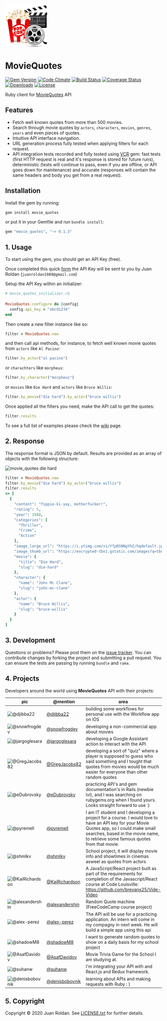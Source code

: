 <div align="left">
  <a href="https://github.com/juanroldan1989/movie_quotes"><img width="136" src="https://github.com/juanroldan1989/movie_quotes/raw/master/icons/icon3.png" alt="movie_quotes ruby logo" /></a>
</div>

# MovieQuotes
[![Gem Version](https://badge.fury.io/rb/movie_quotes.svg)](https://badge.fury.io/rb/movie_quotes)
[![Code Climate](https://codeclimate.com/github/juanroldan1989/movie_quotes/badges/gpa.svg)](https://codeclimate.com/github/juanroldan1989/movie_quotes)
[![Build Status](https://travis-ci.org/juanroldan1989/movie_quotes.svg?branch=master)](https://travis-ci.org/juanroldan1989/movie_quotes)
[![Coverage Status](https://coveralls.io/repos/github/juanroldan1989/movie_quotes/badge.svg?branch=master)](https://coveralls.io/github/juanroldan1989/movie_quotes?branch=master)
[![Downloads](http://ruby-gem-downloads-badge.herokuapp.com/movie_quotes/0.1.3?type=total&color=brightgreen)](https://rubygems.org/gems/movie_quotes)
[![License](https://img.shields.io/badge/license-MIT-brightgreen.svg)](http://opensource.org/licenses/MIT)
<!-- [![Dependency Status](https://gemnasium.com/badges/github.com/juanroldan1989/movie_quotes.svg)](https://gemnasium.com/github.com/juanroldan1989/movie_quotes) -->

Ruby client for [MovieQuotes](https://movie-quotes-app.herokuapp.com) API

## Features

* Fetch well known quotes from more than 500 movies.
* Search through movie quotes by `actors`, `characters`, `movies`, `genres`, `years` and even pieces of quotes. 
* Intuitive API interface navigation.
* URL generation process fully tested when applying filters for each request.
* API integration tests recorded and fully tested using [VCR](https://github.com/vcr/vcr) gem: fast tests (first HTTP request is real and it's response is stored for future runs), deterministic (tests will continue to pass, even if you are offline, or API goes down for maintenance) and accurate (responses will contain the same headers and body you get from a real request).

## Installation

Install the gem by running:

```ruby
gem install movie_quotes
```

or put it in your Gemfile and run `bundle install`:

```ruby
gem "movie_quotes", "~> 0.1.3"
```

## 1. Usage

To start using the gem, you should get an API Key (free).

Once completed this quick [form](https://docs.google.com/forms/d/e/1FAIpQLSeavfLgmnF2haKsaNlp8hYA4DSqdwb1ZMg5Xse7a-mFW4bZIg/viewform) the API Key will be sent to you by Juan Roldan (`juanroldan1989@gmail.com`)

Setup the API Key within an initializer:

```ruby
# movie_quotes_initializer.rb

MovieQuotes.configure do |config|
  config.api_key = "abcd1234"
end
```

Then create a new filter instance like so:

```ruby
filter = MovieQuotes.new
```

and then call api methods, for instance, to fetch well known movie quotes from `actors` like `Al Pacino`:

```ruby
filter.by_actor("al pacino")
```

or `charachters` like `morpheus`:

```ruby
filter.by_character("morpheus")
```

or `movies` like `Die Hard` and `actors` like `Bruce Willis`:

```ruby
filter.by_movie("die hard").by_actor("bruce willis")
```

Once applied all the filters you need, make the API call to get the quotes:

```ruby
filter.results
```

To see a full list of examples please check the <a href="https://github.com/juanroldan1989/movie_quotes/wiki">wiki</a> page.

## 2. Response
The response format is JSON by default. Results are provided as an array of objects with the following structure:

<div align="left">
  <img src="https://i.ytimg.com/vi/YfpDSNNgYhI/hqdefault.jpg" alt="movie_quotes die hard" />
</div>

```ruby
filter = MovieQuotes.new
filter.by_movie("die hard").by_actor("bruce willis")
filter.results
=> [
  {
    "content": "Yippie-ki-yay, motherfucker!",
    "rating": 5,
    "year": 1988,
    "categories": [
      "Thriller",
      "Crime",
      "Action"
    ],
    "image_large_url": "https://i.ytimg.com/vi/YfpDSNNgYhI/hqdefault.jpg",
    "image_thumb_url": "https://encrypted-tbn1.gstatic.com/images?q=tbn:ANd9GcRlniyMNhCV4h8UF9zn6Lka4s-OTU_j7Br43Kp5OR7eGljOAIpDXKystfQ",
    "movie": {
      "title": "Die Hard",
      "slug": "die-hard"
    },
    "character": {
      "name": "John Mc Clane",
      "slug": "john-mc-clane"
    },
    "actor": {
      "name": "Bruce Willis",
      "slug": "bruce-willis"
    }
  }
]
```

## 3. Development

Questions or problems? Please post them on the [issue tracker](https://github.com/juanroldan1989/movie_quotes/issues). You can contribute changes by forking the project and submitting a pull request. You can ensure the tests are passing by running `bundle` and `rake`.

## 4. Projects

Developers around the world using **MovieQuotes** API with their projects:

| pic | @mention | area |
|---|---|---|
| ![@djibba22](https://avatars0.githubusercontent.com/u/7789098?s=64) | [@djibba22](https://github.com/djibba22) | building some workflows for personal use with the Workflow app on iOS |
| ![@snowfrogdev](https://avatars2.githubusercontent.com/u/22530235?s=64) | [@snowfrogdev](https://github.com/snowfrogdev) | developing a non-commercial app about movies |
| ![@jargoglesara](https://avatars2.githubusercontent.com/u/54005403?s=64) | [@jargoglesara](https://github.com/jargoglesara) | developing a Google Assistant action to interact with the API |
| ![@GregJacobs82](https://avatars1.githubusercontent.com/u/10404159?s=64) | [@GregJacobs82](https://github.com/GregJacobs82) | developing a sort of "quiz" where a player is supposed to guess who said something and I tought that quotes from movies would be much easier for everyone than other random quotes |
| ![@eDubrovsky](https://avatars0.githubusercontent.com/u/46897754?s=64) | [@eDubrovsky](https://github.com/eDubrovsky) | practicing API's and gem documentation's in Rails (newbie lvl), and I was searching on rubygems.org when I found yours. Looks straight forward to use :) |
| ![@pyremell](https://avatars2.githubusercontent.com/u/8838921?s=64) | [@pyremell](https://github.com/pyremell) | I am IT student and I developing a project for a course. I would love to have an API key for your Movie Quotes app, so I could make small searches, based in the movie name, to retrieve some famous quotes from that movie. |
| ![@shmlkv](https://avatars0.githubusercontent.com/u/9050229?s=64) | [@shmlkv](https://github.com/shmlkv) | School project, it will display movie info and showtimes in cinemas asweel as quotes from actors |
| ![@KaiRichardson](https://avatars0.githubusercontent.com/u/11099512?s=64) | [@KaiRichardson](https://github.com/KaiRichardson) | A JavaScript/React project built as part of the requirements for completion of the Javascript/React course at Code Louisville: https://github.com/brevans25/Vide-Video |
| ![@alexandershin](https://avatars0.githubusercontent.com/u/39719194?s=64) | [@alexandershin](https://github.com/alexandershin) | Random Quote machine (FreeCodeCamp course project) |
| ![@alex-perez](https://avatars0.githubusercontent.com/u/4401902?s=64) | [@alex-perez](https://github.com/alex-perez) | The API will be use for a practicing application. An intern will come in my compagny in next week. He will build a simple app using this api |
| ![@shadowM8](https://avatars0.githubusercontent.com/u/42487062?s=64) | [@shadowM8](https://github.com/shadowM8) | I want to generate random quotes to show on a daily basis for my school project |
| ![@AsafDavidov](https://avatars3.githubusercontent.com/u/29575862?s=64) | [@AsafDavidov](https://github.com/AsafDavidov) | Movie Trivia Game for the School I am studying at. |
| ![@suhanw](https://avatars2.githubusercontent.com/u/27381522?s=64) | [@suhanw](https://github.com/suhanw) | I'm integrating your API with and React.js and Redux framework. |
| ![@denisbobovnik](https://avatars1.githubusercontent.com/u/34263948?s=64) | [@denisbobovnik](https://github.com/denisbobovnik) | learning about APIs and making requests with Ruby : ) |

## 5. Copyright

Copyright © 2020 Juan Roldan. See [LICENSE.txt](https://github.com/juanroldan1989/movie_quotes/blob/master/LICENSE.txt) for further details.
